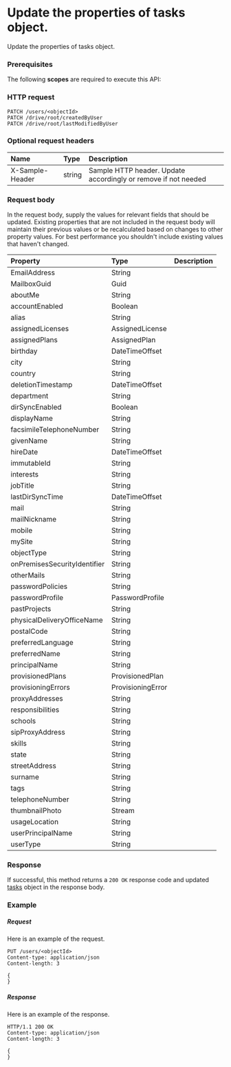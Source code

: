 # Update the properties of tasks object.

Update the properties of tasks object.
### Prerequisites
The following **scopes** are required to execute this API: 
### HTTP request
<!-- { "blockType": "ignored" } -->
```http
PATCH /users/<objectId>
PATCH /drive/root/createdByUser
PATCH /drive/root/lastModifiedByUser
```
### Optional request headers
| Name       | Type | Description|
|:-----------|:------|:----------|
| X-Sample-Header  | string  | Sample HTTP header. Update accordingly or remove if not needed|

### Request body
In the request body, supply the values for relevant fields that should be updated. Existing properties that are not included in the request body will maintain their previous values or be recalculated based on changes to other property values. For best performance you shouldn't include existing values that haven't changed.

| Property	   | Type	|Description|
|:---------------|:--------|:----------|
|EmailAddress|String||
|MailboxGuid|Guid||
|aboutMe|String||
|accountEnabled|Boolean||
|alias|String||
|assignedLicenses|AssignedLicense||
|assignedPlans|AssignedPlan||
|birthday|DateTimeOffset||
|city|String||
|country|String||
|deletionTimestamp|DateTimeOffset||
|department|String||
|dirSyncEnabled|Boolean||
|displayName|String||
|facsimileTelephoneNumber|String||
|givenName|String||
|hireDate|DateTimeOffset||
|immutableId|String||
|interests|String||
|jobTitle|String||
|lastDirSyncTime|DateTimeOffset||
|mail|String||
|mailNickname|String||
|mobile|String||
|mySite|String||
|objectType|String||
|onPremisesSecurityIdentifier|String||
|otherMails|String||
|passwordPolicies|String||
|passwordProfile|PasswordProfile||
|pastProjects|String||
|physicalDeliveryOfficeName|String||
|postalCode|String||
|preferredLanguage|String||
|preferredName|String||
|principalName|String||
|provisionedPlans|ProvisionedPlan||
|provisioningErrors|ProvisioningError||
|proxyAddresses|String||
|responsibilities|String||
|schools|String||
|sipProxyAddress|String||
|skills|String||
|state|String||
|streetAddress|String||
|surname|String||
|tags|String||
|telephoneNumber|String||
|thumbnailPhoto|Stream||
|usageLocation|String||
|userPrincipalName|String||
|userType|String||

### Response
If successful, this method returns a `200 OK` response code and updated [tasks](../resources/tasks.md) object in the response body.
### Example
##### Request
Here is an example of the request.
<!-- {
  "blockType": "request",
  "name": "update_tasks"
}-->
```http
PUT /users/<objectId>
Content-type: application/json
Content-length: 3

{
}
```
##### Response
Here is an example of the response.
<!-- {
  "blockType": "response",
  "truncated": false,
  "@odata.type": "microsoft.graph.tasks"
} -->
```http
HTTP/1.1 200 OK
Content-type: application/json
Content-length: 3

{
}
```

<!-- uuid: 972508eb-009b-45ab-822e-fdc84c3a8ebf
2015-10-25 12:45:03 UTC -->
<!-- {
  "type": "#page.annotation",
  "description": "Update the properties of tasks object.",
  "keywords": "",
  "section": "documentation",
  "tocPath": ""
}-->